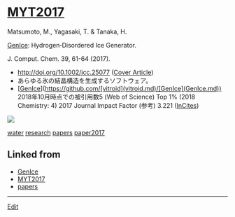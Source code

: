 # [MYT2017](MYT2017.md)

Matsumoto, M., Yagasaki, T. & Tanaka, H.

[GenIce](GenIce.md): Hydrogen‐Disordered Ice Generator.

J. Comput. Chem. 39, 61-64 (2017).


* http://doi.org/10.1002/jcc.25077 ([Cover Article](https://onlinelibrary.wiley.com/toc/1096987x/2018/39/1))
* あらゆる氷の結晶構造を生成するソフトウェア。 
* [[GenIce](GenIce.md)](https://github.com/[vitroid](vitroid.md)/[GenIce](GenIce.md))
2018年10月時点での被引用数5 (Web of Science) Top 1% (2018 Chemistry: 4)
2017 Journal Impact Factor (参考) 3.221 ([InCites](http://jcr.incites.thomsonreuters.com/JCRJournalProfileAction.action?pg=JRNLPROF&journalTitle=J%20COMPUT%20CHEM&edition=SCIE&journal=J%20COMPUT%20CHEM))

![](https://wol-prod-cdn.literatumonline.com/cms/attachment/871e128c-d576-404c-b9bf-1db332d7e07b/jcc25119-toc-0001-m.jpg)



[water](water.md) [research](research.md) [papers](papers.md) [paper2017](paper2017.md) 



## Linked from

* [GenIce](GenIce.md)
* [MYT2017](MYT2017.md)
* [papers](papers.md)


----
[Edit](https://github.com/vitroid/vitroid.github.io/edit/master/MD/MYT2017.md)

